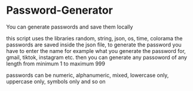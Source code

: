 # Password-Generator
You can generate passwords and save them locally

this script uses the libraries
random, string, json, os, time, colorama
the passwords are saved inside the json file, to generate the password you have to enter the name for example what you generate the password for, gmail, tiktok, instagram etc.
then you can generate any passoword of any length from minimum 1 to maximum 999

passwords can be numeric, alphanumeric, mixed, lowercase only, uppercase only, symbols only and so on

